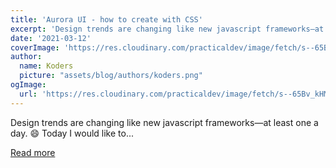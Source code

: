 ```yaml
---
title: 'Aurora UI - how to create with CSS'
excerpt: 'Design trends are changing like new javascript frameworks—at least one a day. 😄 Today I would like to...'
date: '2021-03-12'
coverImage: 'https://res.cloudinary.com/practicaldev/image/fetch/s--65Bv_kHM--/c_imagga_scale,f_auto,fl_progressive,h_420,q_auto,w_1000/https://dev-to-uploads.s3.amazonaws.com/uploads/articles/8mvqk8o73tzgu3hnywcz.png'
author:
  name: Koders
  picture: "assets/blog/authors/koders.png"
ogImage:
  url: 'https://res.cloudinary.com/practicaldev/image/fetch/s--65Bv_kHM--/c_imagga_scale,f_auto,fl_progressive,h_420,q_auto,w_1000/https://dev-to-uploads.s3.amazonaws.com/uploads/articles/8mvqk8o73tzgu3hnywcz.png'
---
```


Design trends are changing like new javascript frameworks—at least one a day. 😄 Today I would like to...

[Read more](https://dev.to/albertwalicki/aurora-ui-how-to-create-with-css-4b6g)
